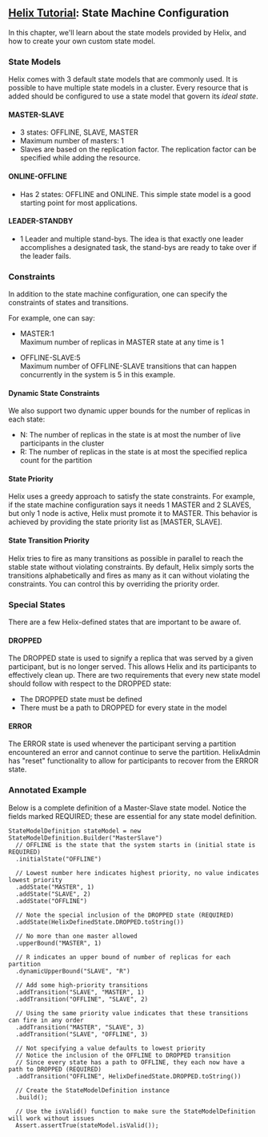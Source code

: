 <!---
Licensed to the Apache Software Foundation (ASF) under one
or more contributor license agreements.  See the NOTICE file
distributed with this work for additional information
regarding copyright ownership.  The ASF licenses this file
to you under the Apache License, Version 2.0 (the
"License"); you may not use this file except in compliance
with the License.  You may obtain a copy of the License at

  http://www.apache.org/licenses/LICENSE-2.0

Unless required by applicable law or agreed to in writing,
software distributed under the License is distributed on an
"AS IS" BASIS, WITHOUT WARRANTIES OR CONDITIONS OF ANY
KIND, either express or implied.  See the License for the
specific language governing permissions and limitations
under the License.
-->

<head>
  <title>Tutorial - State Machine Configuration</title>
</head>

## [Helix Tutorial](./Tutorial.html): State Machine Configuration

In this chapter, we\'ll learn about the state models provided by Helix, and how to create your own custom state model.

### State Models

Helix comes with 3 default state models that are commonly used.  It is possible to have multiple state models in a cluster.
Every resource that is added should be configured to use a state model that govern its _ideal state_.

#### MASTER-SLAVE

* 3 states: OFFLINE, SLAVE, MASTER
* Maximum number of masters: 1
* Slaves are based on the replication factor. The replication factor can be specified while adding the resource.


#### ONLINE-OFFLINE

* Has 2 states: OFFLINE and ONLINE.  This simple state model is a good starting point for most applications.

#### LEADER-STANDBY

* 1 Leader and multiple stand-bys.  The idea is that exactly one leader accomplishes a designated task, the stand-bys are ready to take over if the leader fails.

### Constraints

In addition to the state machine configuration, one can specify the constraints of states and transitions.

For example, one can say:

* MASTER:1
<br/>Maximum number of replicas in MASTER state at any time is 1

* OFFLINE-SLAVE:5
<br/>Maximum number of OFFLINE-SLAVE transitions that can happen concurrently in the system is 5 in this example.

#### Dynamic State Constraints

We also support two dynamic upper bounds for the number of replicas in each state:

* N: The number of replicas in the state is at most the number of live participants in the cluster
* R: The number of replicas in the state is at most the specified replica count for the partition

#### State Priority

Helix uses a greedy approach to satisfy the state constraints. For example, if the state machine configuration says it needs 1 MASTER and 2 SLAVES, but only 1 node is active, Helix must promote it to MASTER. This behavior is achieved by providing the state priority list as \[MASTER, SLAVE\].

#### State Transition Priority

Helix tries to fire as many transitions as possible in parallel to reach the stable state without violating constraints. By default, Helix simply sorts the transitions alphabetically and fires as many as it can without violating the constraints. You can control this by overriding the priority order.

### Special States

There are a few Helix-defined states that are important to be aware of.

#### DROPPED

The DROPPED state is used to signify a replica that was served by a given participant, but is no longer served. This allows Helix and its participants to effectively clean up. There are two requirements that every new state model should follow with respect to the DROPPED state:

* The DROPPED state must be defined
* There must be a path to DROPPED for every state in the model

#### ERROR

The ERROR state is used whenever the participant serving a partition encountered an error and cannot continue to serve the partition. HelixAdmin has \"reset\" functionality to allow for participants to recover from the ERROR state.

### Annotated Example

Below is a complete definition of a Master-Slave state model. Notice the fields marked REQUIRED; these are essential for any state model definition.

```
StateModelDefinition stateModel = new StateModelDefinition.Builder("MasterSlave")
  // OFFLINE is the state that the system starts in (initial state is REQUIRED)
  .initialState("OFFLINE")

  // Lowest number here indicates highest priority, no value indicates lowest priority
  .addState("MASTER", 1)
  .addState("SLAVE", 2)
  .addState("OFFLINE")

  // Note the special inclusion of the DROPPED state (REQUIRED)
  .addState(HelixDefinedState.DROPPED.toString())

  // No more than one master allowed
  .upperBound("MASTER", 1)

  // R indicates an upper bound of number of replicas for each partition
  .dynamicUpperBound("SLAVE", "R")

  // Add some high-priority transitions
  .addTransition("SLAVE", "MASTER", 1)
  .addTransition("OFFLINE", "SLAVE", 2)

  // Using the same priority value indicates that these transitions can fire in any order
  .addTransition("MASTER", "SLAVE", 3)
  .addTransition("SLAVE", "OFFLINE", 3)

  // Not specifying a value defaults to lowest priority
  // Notice the inclusion of the OFFLINE to DROPPED transition
  // Since every state has a path to OFFLINE, they each now have a path to DROPPED (REQUIRED)
  .addTransition("OFFLINE", HelixDefinedState.DROPPED.toString())

  // Create the StateModelDefinition instance
  .build();

  // Use the isValid() function to make sure the StateModelDefinition will work without issues
  Assert.assertTrue(stateModel.isValid());
```
